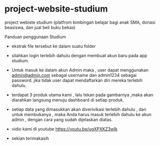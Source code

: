 # project-website-studium
project webiste studium (platfrom bimbingan belajar bagi anak SMA, donasi beasiswa, dan jual beli buku bekas)


Panduan penggunaan Studium

- ekstrak file tersebut ke dalam suatu folder 

- silahkan login terlebih dahulu dengan membuat akun baru pada app studium.

- Untuk masuk ke dalam akun Admin maka , user dapat menggunakan admin@admin.com sebagai username 
  dan admin1234 sebagai password. jika tidak user dapat mendaftarkan diri mereka terlebih dahulu.

- terdapat 3 produk utama kami , lalu tekan pada gambarnya ,maka akan diarahkan langsung menuju
   dashboard di setiap produk.

- setiap data yang dimasukkan akan diverivikasi terlebih dahulu , dan untuk membukanya , maka Anda
   harus masuk terlebih dahulu ke akun admin , dengan cara yang sudah dijelaskan diatas.

- vidio kami di youtube https://youtu.be/ugXPXKZ3wIk

- sekian terimakasih



